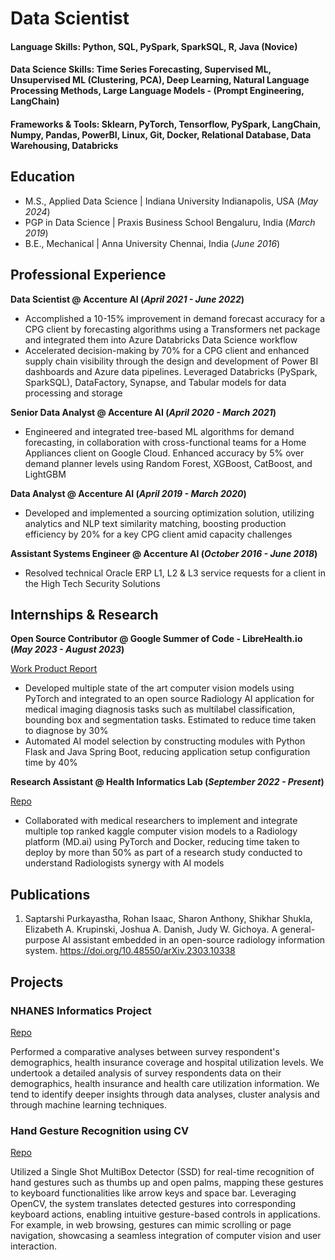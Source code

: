 # Data Scientist

#### Language Skills: Python, SQL, PySpark, SparkSQL, R, Java (Novice)
#### Data Science Skills: Time Series Forecasting, Supervised ML, Unsupervised ML (Clustering, PCA), Deep Learning, Natural Language Processing Methods, Large Language Models - (Prompt Engineering, LangChain)
#### Frameworks & Tools: Sklearn, PyTorch, Tensorflow, PySpark, LangChain, Numpy, Pandas, PowerBI, Linux, Git, Docker, Relational Database, Data Warehousing, Databricks

## Education
- M.S., Applied Data Science	| Indiana University Indianapolis, USA (_May 2024_)
- PGP in Data Science | Praxis Business School Bengaluru, India (_March 2019_)
- B.E., Mechanical | Anna University Chennai, India (_June 2016_)

## Professional Experience
**Data Scientist @ Accenture AI (_April 2021 - June 2022_)**
- Accomplished a 10-15% improvement in demand forecast accuracy for a CPG client by forecasting algorithms using a Transformers net package and integrated them into Azure Databricks Data Science workflow
- Accelerated decision-making by 70% for a CPG client and enhanced supply chain visibility through the design and development of Power BI dashboards and Azure data pipelines. Leveraged Databricks (PySpark, SparkSQL), DataFactory, Synapse, and Tabular models for data processing and storage

**Senior Data Analyst @ Accenture AI (_April 2020 - March 2021_)**
- Engineered and integrated tree-based ML algorithms for demand forecasting, in collaboration with cross-functional teams for a Home Appliances client on Google Cloud. Enhanced accuracy by 5% over demand planner levels using Random Forest, XGBoost, CatBoost, and LightGBM

**Data Analyst @ Accenture AI (_April 2019 - March 2020_)**
- Developed and implemented a sourcing optimization solution, utilizing analytics and NLP text similarity matching, boosting production efficiency by 20% for a key CPG client amid capacity challenges

**Assistant Systems Engineer @ Accenture AI (_October 2016 - June 2018_)**
- Resolved technical Oracle ERP L1, L2 & L3 service requests for a client in the High Tech Security Solutions

## Internships & Research
**Open Source Contributor @ Google Summer of Code - LibreHealth.io (_May 2023 - August 2023_)**

[Work Product Report](https://rohanisaac.blogspot.com/2023/08/google-summer-of-code-2023-ai-model.html)

- Developed multiple state of the art computer vision models using PyTorch and integrated to an open source Radiology AI application for medical imaging diagnosis tasks such as multilabel classification, bounding box and segmentation tasks. Estimated to reduce time taken to diagnose by 30%
- Automated AI model selection by constructing modules with Python Flask and Java Spring Boot, reducing application setup configuration time by 40%

**Research Assistant @ Health Informatics Lab (_September 2022 - Present_)**

[Repo](https://github.com/rogyizac/MD.ai)

- Collaborated with medical researchers to implement and integrate multiple top ranked kaggle computer vision models to a Radiology platform (MD.ai) using PyTorch and Docker, reducing time taken to deploy by more than 50% as part of a research study conducted to understand Radiologists synergy with AI models

## Publications
1. Saptarshi Purkayastha, Rohan Isaac, Sharon Anthony, Shikhar Shukla, Elizabeth A. Krupinski, Joshua A. Danish, Judy W. Gichoya. A general-purpose AI assistant embedded in an open-source radiology information system. 
https://doi.org/10.48550/arXiv.2303.10338

## Projects

### NHANES Informatics Project
[Repo](https://github.com/rogyizac/NHANES_informatics_project)

Performed a comparative analyses between survey respondent's demographics, health insurance coverage and hospital utilization levels. We undertook a detailed analysis of survey respondents data on their demographics, health insurance and health care utilization information. We tend to identify deeper insights through data analyses, cluster analysis and through machine learning techniques.

### Hand Gesture Recognition using CV
[Repo](https://github.com/rogyizac/Gesture-recognition-using-CV)

Utilized a Single Shot MultiBox Detector (SSD) for real-time recognition of hand gestures such as thumbs up and open palms, mapping these gestures to keyboard functionalities like arrow keys and space bar. Leveraging OpenCV, the system translates detected gestures into corresponding keyboard actions, enabling intuitive gesture-based controls in applications. For example, in web browsing, gestures can mimic scrolling or page navigation, showcasing a seamless integration of computer vision and user interaction.
